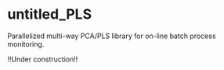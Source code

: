 # untitled_PLS

Parallelized multi-way PCA/PLS library for on-line batch process monitoring.

!!Under construction!!
